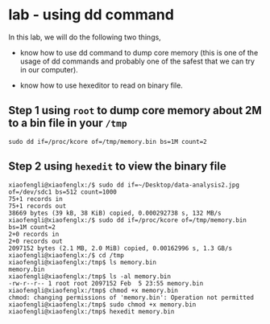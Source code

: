 # lab - using dd command

In this lab, we will do the following two things,

* know how to use dd command to dump core memory (this is one of the usage of dd commands and probably one of the safest that we can try in our computer).

* know how to use hexeditor to read on binary file.

## Step 1 using `root` to dump core memory about 2M to a bin file in your `/tmp`

`sudo dd if=/proc/kcore of=/tmp/memory.bin bs=1M count=2`

## Step 2 using `hexedit` to view the binary file

```shell
xiaofengli@xiaofenglx:/$ sudo dd if=~/Desktop/data-analysis2.jpg of=/dev/sdc1 bs=512 count=1000
75+1 records in
75+1 records out
38669 bytes (39 kB, 38 KiB) copied, 0.000292738 s, 132 MB/s
xiaofengli@xiaofenglx:/$ sudo dd if=/proc/kcore of=/tmp/memory.bin bs=1M count=2
2+0 records in
2+0 records out
2097152 bytes (2.1 MB, 2.0 MiB) copied, 0.00162996 s, 1.3 GB/s
xiaofengli@xiaofenglx:/$ cd /tmp
xiaofengli@xiaofenglx:/tmp$ ls memory.bin 
memory.bin
xiaofengli@xiaofenglx:/tmp$ ls -al memory.bin 
-rw-r--r-- 1 root root 2097152 Feb  5 23:55 memory.bin
xiaofengli@xiaofenglx:/tmp$ chmod +x memory.bin 
chmod: changing permissions of 'memory.bin': Operation not permitted
xiaofengli@xiaofenglx:/tmp$ sudo chmod +x memory.bin 
xiaofengli@xiaofenglx:/tmp$ hexedit memory.bin 
```
